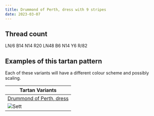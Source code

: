 ```yaml
---
title: Drummond of Perth, dress with 9 stripes
date: 2023-03-07
---
```



## Thread count
LN/6 B14 N14 R20 LN48 B6 N14 Y6 R/82

## Examples of this tartan pattern
Each of these variants will have a different colour scheme and possibly scaling.

| Tartan Variants |
|---------|
| [Drummond of Perth, dress](/variants/ln/6/b14/n14/r20/ln48/b6/n14/y6/r/82-b304080-lne0e0e0-n808080-rc00000-yf0c000/)|
|![Sett](/variants/ln/6/b14/n14/r20/ln48/b6/n14/y6/r/82-b304080-lne0e0e0-n808080-rc00000-yf0c000/sett.png)|
